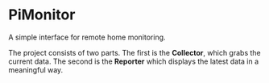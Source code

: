 PiMonitor
=================

A simple interface for remote home monitoring.

The project consists of two parts. The first is the **Collector**, which grabs the current data. The second is the **Reporter** which displays the latest data in a meaningful way. 

